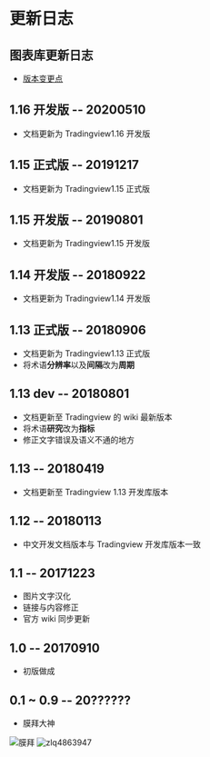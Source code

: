 # 更新日志

## 图表库更新日志

- [版本变更点](book/Breaking-changes.md)

## 1.16 开发版 -- 20200510

- 文档更新为 Tradingview1.16 开发版

## 1.15 正式版 -- 20191217

- 文档更新为 Tradingview1.15 正式版

## 1.15 开发版 -- 20190801

- 文档更新为 Tradingview1.15 开发版

## 1.14 开发版 -- 20180922

- 文档更新为 Tradingview1.14 开发版

## 1.13 正式版 -- 20180906

- 文档更新为 Tradingview1.13 正式版
- 将术语**分辨率**以及**间隔**改为**周期**

## 1.13 dev -- 20180801

- 文档更新至 Tradingview 的 wiki 最新版本
- 将术语**研究**改为**指标**
- 修正文字错误及语义不通的地方

## 1.13 -- 20180419

- 文档更新至 Tradingview 1.13 开发库版本

## 1.12 -- 20180113

- 中文开发文档版本与 Tradingview 开发库版本一致

## 1.1 -- 20171223

- 图片文字汉化
- 链接与内容修正
- 官方 wiki 同步更新

## 1.0 -- 20170910

- 初版做成

## 0.1 ~ 0.9 -- 20??????

- 膜拜大神

![膜拜](images/muobai.gif)
![zlq4863947](images/zlq4863947.jpg)

<!--stackedit_data:
eyJoaXN0b3J5IjpbMTE0MDI0MDk2MF19
-->
